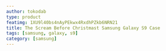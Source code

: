```yaml
---
author: tokodab
type: product
featimg: 1XU9l40bs4nAyPEkwx4RxdhPZkb6NRN21
title: The Scream Before Christmast Samsung Galaxy S9 Case
tags: [samsung, galaxy, s9]
category: [samsung]
---
```

